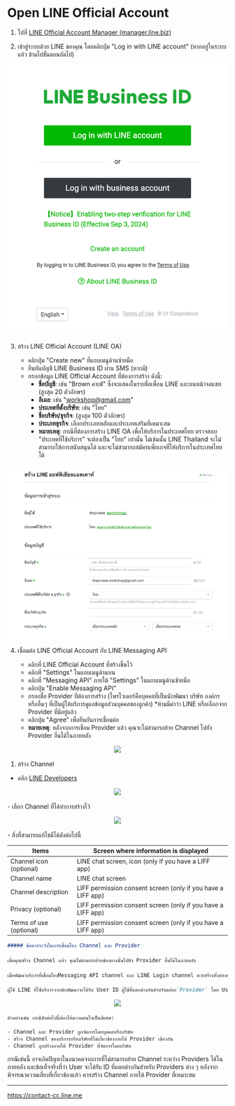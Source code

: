 
# Open LINE Official Account

1. ไปที่ [LINE Official Account Manager (manager.line.biz)](https://manager.line.biz)

2. เข้าสู่ระบบด้วย LINE ของคุณ โดยคลิกปุ่ม "Log in with LINE account" (หากอยู่ในระบบแล้ว ข้ามไปขั้นตอนถัดไป)

<p align="center">
    <img src="../assets/line-business-id-login.jpg">
</p>

3. สร้าง LINE Official Account (LINE OA)

   - คลิกปุ่ม "Create new" ที่แถบเมนูด้านซ้ายมือ
   - ยืนยันบัญชี LINE Business ID ผ่าน SMS (หากมี)
   - กรอกข้อมูล LINE Official Account ที่ต้องการสร้าง ดังนี้:
     - **ชื่อบัญชี**: เช่น "Brown คาเฟ่" ซึ่งจะแสดงในรายชื่อเพื่อน LINE และบนหน้าจอแชท (สูงสุด 20 ตัวอักษร)
     - **อีเมล**: เช่น "workshop@gmail.com"
     - **ประเทศที่ตั้งบริษัท**: เช่น "ไทย"
     - **ชื่อบริษัท/ธุรกิจ**: (สูงสุด 100 ตัวอักษร)
     - **ประเภทธุรกิจ**: เลือกประเภทหลักและประเภทเสริมที่เหมาะสม
     - **หมายเหตุ**: กรณีที่ต้องการสร้าง LINE OA เพื่อให้บริการในประเทศไทย ตรวจสอบ "ประเทศที่ใช้บริการ" จะต้องเป็น "ไทย" เท่านั้น ไม่เช่นนั้น LINE Thailand จะไม่สามารถให้การสนับสนุนได้ และจะไม่สามารถสมัครแพ็กเกจที่ให้บริการในประเทศไทยได้

<p align="center">
    <img src="../assets/create-line-oa-unverified-form.jpg"> 
</p>

4. เชื่อมต่อ LINE Official Account กับ LINE Messaging API

   - คลิกที่ LINE Official Account ที่สร้างขึ้นไว้
   - คลิกที่ "Settings" ในแถบเมนูด้านบน
   - คลิกที่ "Messaging API" ภายใต้ "Settings" ในแถบเมนูด้านซ้ายมือ
   - คลิกปุ่ม "Enable Messaging API"
   - กรอกชื่อ Provider ที่ต้องการสร้าง (โพรไวเดอร์คือบุคคลที่เป็นนักพัฒนา บริษัท องค์กร หรืออื่นๆ ที่เป็นผู้ให้บริการดูแลข้อมูลส่วนบุคคลของลูกค้า) *ห้ามมีคำว่า LINE หรือเลือกจาก Provider ที่มีอยู่แล้ว
   - คลิกปุ่ม "Agree" เพื่อยืนยันการเชื่อมต่อ
   - **หมายเหตุ**: หลังจากการเชื่อม Provider แล้ว คุณจะไม่สามารถย้าย Channel ไปยัง Provider อื่นได้ในภายหลัง

<p align="center" width="100%">
    <img src="https://bucket.ex10.tech/images/1a2cedfb-5a44-11ef-ab4d-0242ac12000e/originalContentUrl.png"> 
</p>


1. สร้าง Channel
- คลิก [LINE Developers](https://developers.line.biz/en/)
<p align="center" width="100%">
    <img src="https://bucket.ex10.tech/images/c00dd4c4-5a45-11ef-ab4d-0242ac12000e/originalContentUrl.png"> 
</p>
- เลือก Channel ที่ได้ทำการสร้างไว้
<p align="center" width="100%">
    <img  src="https://bucket.ex10.tech/images/0e8e92bf-5a46-11ef-ab4d-0242ac12000e/originalContentUrl.png"> 
</p>
- สิ่งที่สามารถแก้ไขมีได้ดังต่อไปนี้

| Items                   | Screen where information is displayed                        |
| ----------------------- | ------------------------------------------------------------ |
| Channel icon (optional) | LINE chat screen, icon (only if you have a LIFF app)         |
| Channel name            | LINE chat screen                                             |
| Channel description     | LIFF permission consent screen (only if you have a LIFF app) |
| Privacy (optional)      | LIFF permission consent screen (only if you have a LIFF app) |
| Terms of use (optional) | LIFF permission consent screen (only if you have a LIFF app) |

```markdown
##### ข้อควรระวังในการเชื่อมโยง Channel และ Provider

เมื่อคุณสร้าง Channel แล้ว คุณไม่สามารถย้ายช่องทางนั้นไปยัง Provider อื่นได้ในภายหลัง

เมื่อพัฒนาบริการที่เชื่อมโยงMessaging API channel และ LINE Login channel ควรสร้างทั้งสองช่องทางภายใต้ผู้ `Provider` เดียวกัน

ผู้ใช้ LINE ที่ใช้บริการจากนักพัฒนาจะได้รับ User ID ผู้ใช้ที่แตกต่างกันสำหรับแต่ละ`Provider` โดย User ID ผู้ใช้ไม่สามารถใช้ในการระบุผู้ใช้คนเดียวกันข้ามช่องทางที่อยู่ภายใต้ `Provider` ที่แตกต่างกัน
````
<p align="center" width="100%">
    <img width="50%" src="https://developers.line.biz/assets/img/different-user-ids.8c0c6c67.png"> 
</p>


````
ตัวอย่างเช่น กรณีดังต่อไปนี้ต้องให้ความสนใจเป็นพิเศษ:

- Channel และ Provider ถูกจัดการโดยบุคคลหรือบริษัท
- สร้าง Channel ของบริการหรือบริษัทที่ไม่เกี่ยวข้องภายใต้ Provider เดียวกัน
- Channel ถูกสร้างภายใต้ Provider ที่จัดการโดยบริษัท
````
กรณีเช่นนี้ อาจเกิดปัญหาในอนาคตจากการที่ไม่สามารถย้าย Channel ระหว่าง Providers ได้ในภายหลัง และข้อเท็จจริงที่ว่า User จะได้รับ ID ที่แตกต่างกันสำหรับ Providers ต่าง ๆ หลังจากพิจารณาความเสี่ยงที่เกี่ยวข้องแล้ว ควรสร้าง Channel ภายใต้ Provider ที่เหมาะสม

----
 https://contact-cc.line.me
 